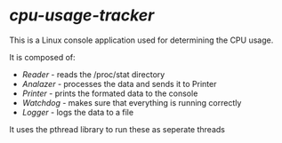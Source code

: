# *cpu-usage-tracker*

This is a Linux console application used for determining the CPU usage.

It is composed of:
- *Reader* - reads the /proc/stat directory
- *Analazer* - processes the data and sends it to Printer
- *Printer* - prints the formated data to the console
- *Watchdog* - makes sure that everything is running correctly
- *Logger* - logs the data to a file

It uses the pthread library to run these as seperate threads